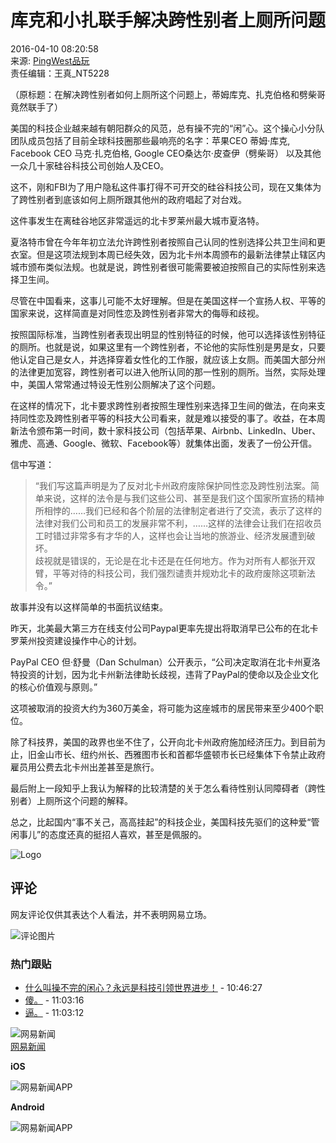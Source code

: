 # 库克和小扎联手解决跨性别者上厕所问题

2016-04-10 08:20:58  
来源: [PingWest品玩](https://www.163.com/special/0077jt/tipoff.html?title=%E5%BA%93%E5%85%8B%E5%92%8C%E5%B0%8F%E6%89%8E%E8%81%94%E6%89%8B%E8%A7%A3%E5%86%B3%E8%B7%A8%E6%80%A7%E5%88%AB%E8%80%85%E4%B8%8A%E5%8E%95%E6%89%80%E9%97%AE%E9%A2%98)  
责任编辑：王真_NT5228

（原标题：在解决跨性别者如何上厕所这个问题上，蒂姆库克、扎克伯格和劈柴哥竟然联手了）

美国的科技企业越来越有朝阳群众的风范，总有操不完的“闲”心。这个操心小分队团队成员包括了目前全球科技圈那些最响亮的名字：苹果CEO 蒂姆·库克, Facebook CEO 马克·扎克伯格, Google CEO桑达尔·皮查伊（劈柴哥） 以及其他一众几十家硅谷科技公司创始人及CEO。

这不，刚和FBI为了用户隐私这件事打得不可开交的硅谷科技公司，现在又集体为了跨性别者到底该如何上厕所跟其他州的政府唱起了对台戏。

这件事发生在离硅谷地区非常遥远的北卡罗莱州最大城市夏洛特。

夏洛特市曾在今年年初立法允许跨性别者按照自己认同的性别选择公共卫生间和更衣室。但是这项法规到本周已经失效，因为北卡州本周颁布的最新法律禁止辖区内城市颁布类似法规。也就是说，跨性别者很可能需要被迫按照自己的实际性别来选择卫生间。

尽管在中国看来，这事儿可能不太好理解。但是在美国这样一个宣扬人权、平等的国家来说，这样简直是对同性恋及跨性别者非常大的侮辱和歧视。

按照国际标准，当跨性别者表现出明显的性别特征的时候，他可以选择该性别特征的厕所。也就是说，如果这里有一个跨性别者，不论他的实际性别是男是女，只要他认定自己是女人，并选择穿着女性化的工作服，就应该上女厕。而美国大部分州的法律更加宽容，跨性别者可以进入他所认同的那一性别的厕所。当然，实际处理中，美国人常常通过特设无性别公厕解决了这个问题。

在这样的情况下，北卡要求跨性别者按照生理性别来选择卫生间的做法，在向来支持同性恋及跨性别者平等的科技大公司看来，就是难以接受的事了。收益，在本周新法令颁布第一时间，数十家科技公司（包括苹果、Airbnb、LinkedIn、Uber、雅虎、高通、Google、微软、Facebook等）就集体出面，发表了一份公开信。

信中写道：

> “我们写这篇声明是为了反对北卡州政府废除保护同性恋及跨性别法案。简单来说，这样的法令是与我们这些公司、甚至是我们这个国家所宣扬的精神所相悖的……我们已经和各个阶层的法律制定者进行了交流，表示了这样的法律对我们公司和员工的发展非常不利，……这样的法律会让我们在招收员工时错过非常多有才华的人，这样也会让当地的旅游业、经济发展遭到破坏。  
> 歧视就是错误的，无论是在北卡还是在任何地方。作为对所有人都张开双臂，平等对待的科技公司，我们强烈谴责并规劝北卡的政府废除这项新法令。”

故事并没有以这样简单的书面抗议结束。

昨天，北美最大第三方在线支付公司Paypal更率先提出将取消早已公布的在北卡罗莱州投资建设操作中心的计划。

PayPal CEO 但·舒曼（Dan Schulman）公开表示，“公司决定取消在北卡州夏洛特投资的计划，因为北卡州新法律助长歧视，违背了PayPal的使命以及企业文化的核心价值观与原则。”

这项被取消的投资大约为360万美金，将可能为这座城市的居民带来至少400个职位。

除了科技界，美国的政界也坐不住了，公开向北卡州政府施加经济压力。到目前为止，旧金山市长、纽约州长、西雅图市长和首都华盛顿市长已经集体下令禁止政府雇员用公费去北卡州出差甚至是旅行。

最后附上一段知乎上我认为解释的比较清楚的关于怎么看待性别认同障碍者（跨性别者）上厕所这个问题的解释。

总之，比起国内“事不关己，高高挂起”的科技企业，美国科技先驱们的这种爱“管闲事儿”的态度还真的挺招人喜欢，甚至是佩服的。

![Logo](https://static.ws.126.net/163/f2e/product/post_nodejs/static/logo.png)

## 评论

网友评论仅供其表达个人看法，并不表明网易立场。

![评论图片](https://cms-bucket.nosdn.127.net/2018/08/13/078ea9f65d954410b62a52ac773875a1.jpeg)

### 热门跟贴

- [什么叫操不完的闲心？永远是科技引领世界进步！](https://comment.tie.163.com/BK9D2CGK000915BD.html) - 10:46:27 
- [傻。](https://comment.tie.163.com/BK9D2CGK000915BD.html) - 11:03:16 
- [逼。](https://comment.tie.163.com/BK9D2CGK000915BD.html) - 11:03:12 

![网易新闻](https://static.ws.126.net/163/f2e/common/share-icon.png)  
[网易新闻](http://www.163.com/newsapp/#f=163post) 

**iOS**

![网易新闻APP](https://static.ws.126.net/163/f2e/product/post2020_cms/static/images/topapp.e9278d4.png)

**Android**

![网易新闻APP](https://static.ws.126.net/163/f2e/product/post2020_cms/static/images/topapp.e9278d4.png)